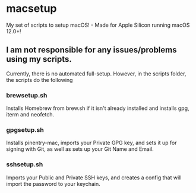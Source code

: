 # macsetup
My set of scripts to setup macOS! - Made for Apple Silicon running macOS 12.0+!

## I am not responsible for any issues/problems using my scripts.

Currently, there is no automated full-setup.
However, in the scripts folder, the scripts do the following

### brewsetup.sh
Installs Homebrew from brew.sh if it isn't already installed and installs gpg, iterm and neofetch.

### gpgsetup.sh
Installs pinentry-mac, imports your Private GPG key, and sets it up for signing with Git, as well as sets up your Git Name and Email.

### sshsetup.sh
Imports your Public and Private SSH keys, and creates a config that will import the password to your keychain.

